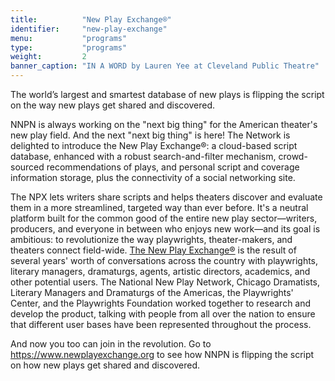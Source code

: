 ```yaml
---
title:          "New Play Exchange®"
identifier:     "new-play-exchange"
menu:           "programs"
type:           "programs"
weight:         2
banner_caption: "IN A WORD by Lauren Yee at Cleveland Public Theatre"
---
```


<span class="lead-in">The world’s largest and smartest database of new plays is flipping the script on the way new plays get shared and discovered.</span>

NNPN is always working on the "next big thing" for the American theater's new play field.  And the next "next big thing" is here! The Network is delighted to introduce the New Play Exchange®: a cloud-based script database, enhanced with a robust search-and-filter mechanism, crowd-sourced recommendations of plays, and personal script and coverage information storage, plus the connectivity of a social networking site.

The NPX lets writers share scripts and helps theaters discover and evaluate them in a more streamlined, targeted way than ever before. It's a neutral platform built for the common good of the entire new play sector—writers, producers, and everyone in between who enjoys new work—and its goal is ambitious: to revolutionize the way playwrights, theater-makers, and theaters connect field-wide. [The New Play Exchange®](www.newplayexchange.org) is the result of several years' worth of conversations across the country with playwrights, literary managers, dramaturgs, agents, artistic directors, academics, and other potential users. The National New Play Network, Chicago Dramatists, Literary Managers and Dramaturgs of the Americas, the Playwrights' Center, and the Playwrights Foundation worked together to research and develop the product, talking with people from all over the nation to ensure that different user bases have been represented throughout the process.

And now you too can join in the revolution.  Go to https://www.newplayexchange.org to see how NNPN is flipping the script on how new plays get shared and discovered.
